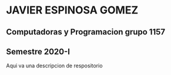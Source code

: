 # JAVIER ESPINOSA GOMEZ 
## Computadoras y Programacion grupo 1157
## Semestre 2020-I
Aqui va una descripcion de respositorio
